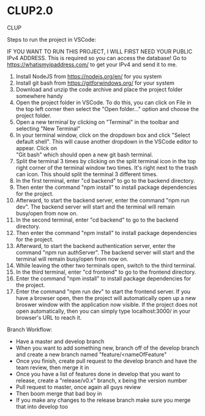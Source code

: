 # CLUP2.0
CLUP

Steps to run the project in VSCode:

IF YOU WANT TO RUN THIS PROJECT, I WILL FIRST NEED YOUR PUBLIC IPv4 ADDRESS. 
This is required so you can access the database!
Go to https://whatismyipaddress.com/  to get your IPv4 and send it to me. 


1.  Install NodeJS from https://nodejs.org/en/ for you system
2.  Install git bash from https://gitforwindows.org/ for your system
3.  Download and unzip the code archive and place the project folder somewhere handy
4.  Open the project folder in VSCode. To do this, you can click on File in the top left corner then select the "Open folder..." option and choose the project
    folder.
5.  Open a new terminal by clicking on "Terminal" in the toolbar and selecting "New Terminal"
6.  In your terminal window, click on the dropdown box and click "Select default shell". This will cause another dropdown in the VSCode editor to appear. Click on     
    "Git bash" which should open a new git bash terminal.
7.  Split the terminal 3 times by clicking on the split terminal icon in the top right corner of the terminal window two times. It's right next to the trash can icon. This should split the terminal 3 different times. 
8.  In the first terminal, enter "cd backend" to go to the backend directory.
9.  Then enter the command "npm install" to install package dependencies for the project.
10. Afterward, to start the backend server, enter the command "npm run dev". The backend server will start and the terminal will remain busy/open from now on.
11.  In the second terminal, enter "cd backend" to go to the backend directory.
12.  Then enter the command "npm install" to install package dependencies for the project.
13. Afterward, to start the backend authentication server, enter the command "npm run authServer". The backend server will start and the terminal will remain busy/open from now on.
14. While leaving the other two terminals open, switch to the third terminal.
15. In the third terminal, enter "cd frontend" to go to the frontend directory.
16. Enter the command "npm install" to install package dependencies for the project.
17. Enter the command "npm run dev" to start the frontend server. If you have a browser open, then the project will automatically open up a new broswer
    window with the application now visible. If the project does not open automatically, then you can simply type localhost:3000/ in your browser's URL to reach
    it.

Branch Workflow:
- Have a master and develop branch
- When you want to add something new, branch off of the develop branch and create a new branch named "feature/<nameOfFeature"
- Once you finish,  create pull request to the develop branch and have the team review, 
   then merge it in
- Once you have a list of features done in develop that you want to release, create a 
   "release/v0.x" branch, x being the version number
- Pull request to master, once again all guys review
- Then boom merge that bad boy in
- If you make any changes to the release branch make sure you merge that into develop too

